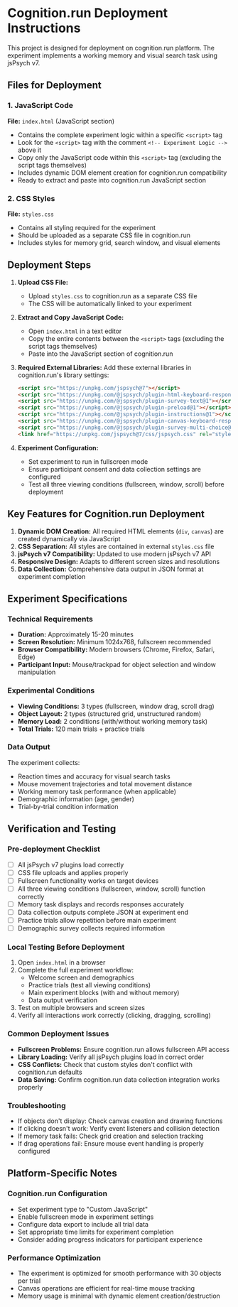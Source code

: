 # Cognition.run Deployment Instructions

This project is designed for deployment on cognition.run platform. The experiment implements a working memory and visual search task using jsPsych v7.

## Files for Deployment

### 1. JavaScript Code
**File:** `index.html` (JavaScript section)
- Contains the complete experiment logic within a specific `<script>` tag
- Look for the `<script>` tag with the comment `<!-- Experiment Logic -->` above it
- Copy only the JavaScript code within this `<script>` tag (excluding the script tags themselves)
- Includes dynamic DOM element creation for cognition.run compatibility
- Ready to extract and paste into cognition.run JavaScript section

### 2. CSS Styles  
**File:** `styles.css`
- Contains all styling required for the experiment
- Should be uploaded as a separate CSS file in cognition.run
- Includes styles for memory grid, search window, and visual elements

## Deployment Steps

1. **Upload CSS File:**
   - Upload `styles.css` to cognition.run as a separate CSS file
   - The CSS will be automatically linked to your experiment

2. **Extract and Copy JavaScript Code:**
   - Open `index.html` in a text editor
   - Copy the entire contents between the `<script>` tags (excluding the script tags themselves)
   - Paste into the JavaScript section of cognition.run

3. **Required External Libraries:**
   Add these external libraries in cognition.run's library settings:
   ```html
   <script src="https://unpkg.com/jspsych@7"></script>
   <script src="https://unpkg.com/@jspsych/plugin-html-keyboard-response@1"></script>
   <script src="https://unpkg.com/@jspsych/plugin-survey-text@1"></script>
   <script src="https://unpkg.com/@jspsych/plugin-preload@1"></script>
   <script src="https://unpkg.com/@jspsych/plugin-instructions@1"></script>
   <script src="https://unpkg.com/@jspsych/plugin-canvas-keyboard-response@1"></script>
   <script src="https://unpkg.com/@jspsych/plugin-survey-multi-choice@1"></script>
   <link href="https://unpkg.com/jspsych@7/css/jspsych.css" rel="stylesheet" type="text/css" />
   ```

4. **Experiment Configuration:**
   - Set experiment to run in fullscreen mode
   - Ensure participant consent and data collection settings are configured
   - Test all three viewing conditions (fullscreen, window, scroll) before deployment

## Key Features for Cognition.run Deployment

1. **Dynamic DOM Creation:** All required HTML elements (`div`, `canvas`) are created dynamically via JavaScript
2. **CSS Separation:** All styles are contained in external `styles.css` file
3. **jsPsych v7 Compatibility:** Updated to use modern jsPsych v7 API
4. **Responsive Design:** Adapts to different screen sizes and resolutions
5. **Data Collection:** Comprehensive data output in JSON format at experiment completion

## Experiment Specifications

### Technical Requirements
- **Duration:** Approximately 15-20 minutes
- **Screen Resolution:** Minimum 1024x768, fullscreen recommended  
- **Browser Compatibility:** Modern browsers (Chrome, Firefox, Safari, Edge)
- **Participant Input:** Mouse/trackpad for object selection and window manipulation

### Experimental Conditions
- **Viewing Conditions:** 3 types (fullscreen, window drag, scroll drag)
- **Object Layout:** 2 types (structured grid, unstructured random)
- **Memory Load:** 2 conditions (with/without working memory task)
- **Total Trials:** 120 main trials + practice trials

### Data Output
The experiment collects:
- Reaction times and accuracy for visual search tasks
- Mouse movement trajectories and total movement distance
- Working memory task performance (when applicable)
- Demographic information (age, gender)
- Trial-by-trial condition information

## Verification and Testing

### Pre-deployment Checklist
- [ ] All jsPsych v7 plugins load correctly
- [ ] CSS file uploads and applies properly
- [ ] Fullscreen functionality works on target devices
- [ ] All three viewing conditions (fullscreen, window, scroll) function correctly
- [ ] Memory task displays and records responses accurately
- [ ] Data collection outputs complete JSON at experiment end
- [ ] Practice trials allow repetition before main experiment
- [ ] Demographic survey collects required information

### Local Testing Before Deployment
1. Open `index.html` in a browser
2. Complete the full experiment workflow:
   - Welcome screen and demographics
   - Practice trials (test all viewing conditions)
   - Main experiment blocks (with and without memory)
   - Data output verification
3. Test on multiple browsers and screen sizes
4. Verify all interactions work correctly (clicking, dragging, scrolling)

### Common Deployment Issues
- **Fullscreen Problems:** Ensure cognition.run allows fullscreen API access
- **Library Loading:** Verify all jsPsych plugins load in correct order
- **CSS Conflicts:** Check that custom styles don't conflict with cognition.run defaults
- **Data Saving:** Confirm cognition.run data collection integration works properly

### Troubleshooting
- If objects don't display: Check canvas creation and drawing functions
- If clicking doesn't work: Verify event listeners and collision detection
- If memory task fails: Check grid creation and selection tracking
- If drag operations fail: Ensure mouse event handling is properly configured

## Platform-Specific Notes

### Cognition.run Configuration
- Set experiment type to "Custom JavaScript"
- Enable fullscreen mode in experiment settings
- Configure data export to include all trial data
- Set appropriate time limits for experiment completion
- Consider adding progress indicators for participant experience

### Performance Optimization
- The experiment is optimized for smooth performance with 30 objects per trial
- Canvas operations are efficient for real-time mouse tracking
- Memory usage is minimal with dynamic element creation/destruction